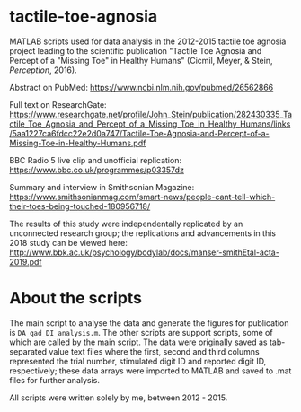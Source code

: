 # tactile-toe-agnosia
MATLAB scripts used for data analysis in the 2012-2015 tactile toe agnosia project leading to the scientific publication "Tactile Toe Agnosia and Percept of a "Missing Toe" in Healthy Humans" (Cicmil, Meyer, &amp; Stein, *Perception*, 2016).  

Abstract on PubMed: https://www.ncbi.nlm.nih.gov/pubmed/26562866

Full text on ResearchGate: https://www.researchgate.net/profile/John_Stein/publication/282430335_Tactile_Toe_Agnosia_and_Percept_of_a_Missing_Toe_in_Healthy_Humans/links/5aa1227ca6fdcc22e2d0a747/Tactile-Toe-Agnosia-and-Percept-of-a-Missing-Toe-in-Healthy-Humans.pdf

BBC Radio 5 live clip and unofficial replication: https://www.bbc.co.uk/programmes/p03357dz

Summary and interview in Smithsonian Magazine: https://www.smithsonianmag.com/smart-news/people-cant-tell-which-their-toes-being-touched-180956718/

The results of this study were independentally replicated by an unconnected research group; the replications and advancements in this 2018 study can be viewed here: http://www.bbk.ac.uk/psychology/bodylab/docs/manser-smithEtal-acta-2019.pdf


# About the scripts

The main script to analyse the data and generate the figures for publication is `DA_qad_DI_analysis.m`. The other scripts are support scripts, some of which are called by the main script. The data were originally saved as tab-separated value text files where the first, second and third columns represented the trial number, stimulated digit ID and reported digit ID, respectively; these data arrays were imported to MATLAB and saved to .mat files for further analysis. 

All scripts were written solely by me, between 2012 - 2015. 

